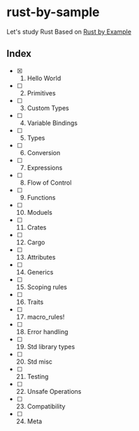 # rust-by-sample
Let's study Rust
Based on [Rust by Example](https://doc.rust-lang.org/stable/rust-by-example/)

## Index
- [x] 1. Hello World
- [ ] 2. Primitives
- [ ] 3. Custom Types
- [ ] 4. Variable Bindings
- [ ] 5. Types
- [ ] 6. Conversion
- [ ] 7. Expressions
- [ ] 8. Flow of Control
- [ ] 9. Functions
- [ ] 10. Moduels
- [ ] 11. Crates
- [ ] 12. Cargo
- [ ] 13. Attributes
- [ ] 14. Generics
- [ ] 15. Scoping rules
- [ ] 16. Traits
- [ ] 17. macro_rules!
- [ ] 18. Error handling
- [ ] 19. Std library types
- [ ] 20. Std misc
- [ ] 21. Testing
- [ ] 22. Unsafe Operations
- [ ] 23. Compatibility
- [ ] 24. Meta
